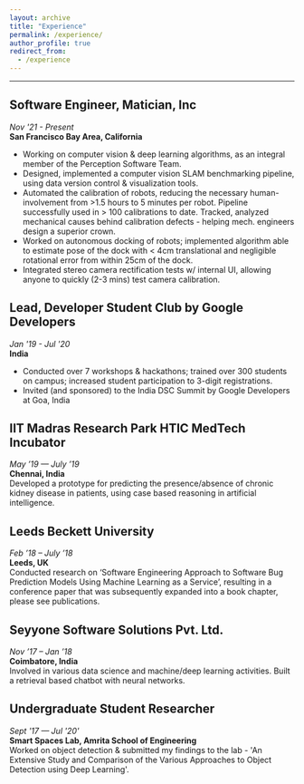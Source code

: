 ```yaml
---
layout: archive
title: "Experience"
permalink: /experience/
author_profile: true
redirect_from:
  - /experience
---
```

<hr>

## Software Engineer, Matician, Inc
  _Nov '21 - Present_
  <br>
 **San Francisco Bay Area, California**
 <br>
- Working on computer vision & deep learning algorithms, as an integral member of the Perception Software Team.
- Designed, implemented a computer vision SLAM benchmarking pipeline, using data version control & visualization tools. 
- Automated the calibration of robots, reducing the necessary human-involvement from >1.5 hours to 5 minutes per robot. Pipeline successfully used in > 100 calibrations to date. Tracked, analyzed mechanical causes behind calibration defects - helping mech. engineers design a superior crown.
- Worked on autonomous docking of robots; implemented algorithm able to estimate pose of the dock with < 4cm
translational and negligible rotational error from within 25cm of the dock.
- Integrated stereo camera rectification tests w/ internal UI, allowing anyone to quickly (2-3 mins) test camera calibration.

## Lead, Developer Student Club by Google Developers
  _Jan '19 - Jul '20_
  <br>
 **India**
 <br>
- Conducted over 7 workshops & hackathons; trained over 300 students on campus; increased student participation to 3-digit registrations. 
- Invited (and sponsored) to the India DSC Summit by Google Developers at Goa, India

## IIT Madras Research Park HTIC MedTech Incubator
  _May ’19 — July ’19_
  <br>
 **Chennai, India**
 <br>
Developed a prototype for predicting the presence/absence of chronic kidney disease in patients, using case based reasoning in artificial intelligence.

## Leeds Beckett University
 _Feb ’18 – July ’18_
  <br>
 **Leeds, UK**
  <br>
Conducted research on ‘Software Engineering Approach to Software Bug Prediction Models Using Machine Learning as a Service’, resulting in a conference paper that was subsequently expanded into a book chapter, please see publications.

## Seyyone Software Solutions Pvt. Ltd.
  _Nov ’17 – Jan ’18_
   <br>
 **Coimbatore, India**
  <br>
Involved in various data science and machine/deep learning activities. Built a retrieval based chatbot with neural networks.

## Undergraduate Student Researcher
 _Sept '17 — Jul '20'_
  <br>
 **Smart Spaces Lab, Amrita School of Engineering**
  <br>
Worked on object detection & submitted my findings to the lab - 'An Extensive Study and Comparison of the Various Approaches to Object Detection using Deep Learning'.
